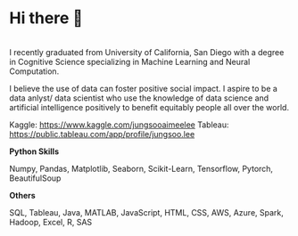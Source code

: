 # Hi there 👋 

<p>
  <br>
I recently graduated from University of California, San Diego with a degree in Cognitive Science specializing in Machine Learning and Neural Computation. 

I believe the use of data can foster positive social impact. I aspire to be a data anlyst/ data scientist who use the knowledge of data science and artificial intelligence positively to benefit equitably people all over the world.

Kaggle: https://www.kaggle.com/jungsooaimeelee
Tableau: https://public.tableau.com/app/profile/jungsoo.lee
</p>
<b>Python Skills</b>
<p>
  Numpy, Pandas, Matplotlib, Seaborn, Scikit-Learn, Tensorflow, Pytorch, BeautifulSoup

</p>
<b>Others</b>
<p>
  SQL, Tableau, Java, MATLAB, JavaScript, HTML, CSS, AWS, Azure, Spark, Hadoop, Excel, R, SAS

  
<!--
**jungsoolee123/jungsoolee123** is a ✨ _special_ ✨ repository because its `README.md` (this file) appears on your GitHub profile.

Here are some ideas to get you started:

- 🔭 I’m currently working on ...
- 🌱 I’m currently learning ...
- 👯 I’m looking to collaborate on ...
- 🤔 I’m looking for help with ...
- 💬 Ask me about ...
- 📫 How to reach me: ...
- 😄 Pronouns: ...
- ⚡ Fun fact: ...
-->

